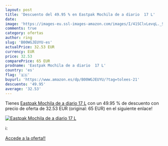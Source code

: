 ```yaml
---
layout: post
title: 'Descuento del 49.95 % en Eastpak Mochila de a diario  17 L'
date: 
image: 'https://images-eu.ssl-images-amazon.com/images/I/41SClvLevqL._SL200_.jpg'
comments: true
category: ofertas
author: ring
slug: 'B00WGJEUYU-es'
actualPrice: 32.53 EUR
currency: EUR
price: 32.53
comparePrice: 65 EUR
prodname: 'Eastpak Mochila de a diario  17 L'
country: 'es'
flag: '🇪🇸'
buyurl: 'https://www.amazon.es/dp/B00WGJEUYU/?tag=tolees-21'
descuento: '49.95'
average: '32.53'
---
```


Tienes [Eastpak Mochila de a diario  17 L](https://www.amazon.es/dp/B00WGJEUYU/?tag=tolees-21) con un 49.95 % de descuento con precio de oferta de 32.53 EUR (original: 65 EUR) en el siguiente enlace!

[![Eastpak Mochila de a diario  17 L](https://images-eu.ssl-images-amazon.com/images/I/41SClvLevqL._SL200_.jpg)](https://www.amazon.es/dp/B00WGJEUYU/?tag=tolees-21)

ℹ️:


[Accede a la oferta!!](https://www.amazon.es/dp/B00WGJEUYU/?tag=tolees-21)
